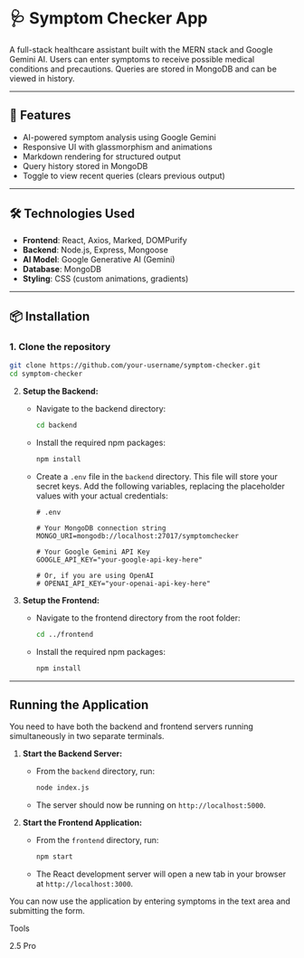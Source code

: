 # 🩺 Symptom Checker App

A full-stack healthcare assistant built with the MERN stack and Google Gemini AI. Users can enter symptoms to receive possible medical conditions and precautions. Queries are stored in MongoDB and can be viewed in history.

---

## 🚀 Features

- AI-powered symptom analysis using Google Gemini
- Responsive UI with glassmorphism and animations
- Markdown rendering for structured output
- Query history stored in MongoDB
- Toggle to view recent queries (clears previous output)

---

## 🛠 Technologies Used

- **Frontend**: React, Axios, Marked, DOMPurify
- **Backend**: Node.js, Express, Mongoose
- **AI Model**: Google Generative AI (Gemini)
- **Database**: MongoDB
- **Styling**: CSS (custom animations, gradients)

---

## 📦 Installation

### 1. Clone the repository

```bash
git clone https://github.com/your-username/symptom-checker.git
cd symptom-checker
```

2.  **Setup the Backend:**
    * Navigate to the backend directory:
        ```bash
        cd backend
        ```
    * Install the required npm packages:
        ```bash
        npm install
        ```
    * Create a `.env` file in the `backend` directory. This file will store your secret keys. Add the following variables, replacing the placeholder values with your actual credentials:

        ```
        # .env

        # Your MongoDB connection string
        MONGO_URI=mongodb://localhost:27017/symptomchecker

        # Your Google Gemini API Key
        GOOGLE_API_KEY="your-google-api-key-here"

        # Or, if you are using OpenAI
        # OPENAI_API_KEY="your-openai-api-key-here"
        ```

3.  **Setup the Frontend:**
    * Navigate to the frontend directory from the root folder:
        ```bash
        cd ../frontend
        ```
    * Install the required npm packages:
        ```bash
        npm install
        ```

---

## Running the Application

You need to have both the backend and frontend servers running simultaneously in two separate terminals.

1.  **Start the Backend Server:**
    * From the `backend` directory, run:
        ```bash
        node index.js
        ```
    * The server should now be running on `http://localhost:5000`.

2.  **Start the Frontend Application:**
    * From the `frontend` directory, run:
        ```bash
        npm start
        ```
    * The React development server will open a new tab in your browser at `http://localhost:3000`.

You can now use the application by entering symptoms in the text area and submitting the form.











Tools

2.5 Pro


